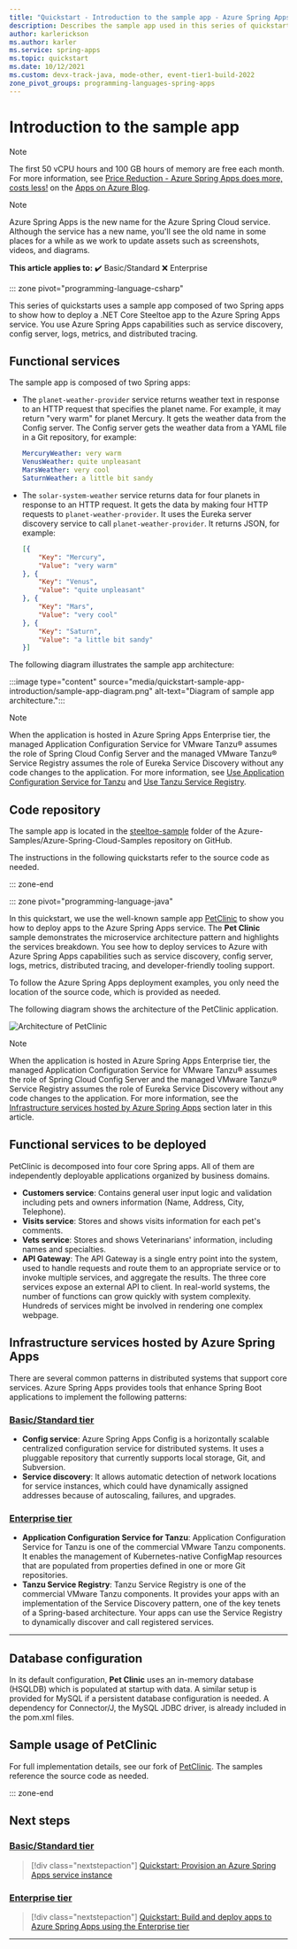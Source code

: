 ```yaml
---
title: "Quickstart - Introduction to the sample app - Azure Spring Apps"
description: Describes the sample app used in this series of quickstarts for deployment to Azure Spring Apps.
author: karlerickson
ms.author: karler
ms.service: spring-apps
ms.topic: quickstart
ms.date: 10/12/2021
ms.custom: devx-track-java, mode-other, event-tier1-build-2022
zone_pivot_groups: programming-languages-spring-apps
---
```


# Introduction to the sample app

> [!NOTE]
> The first 50 vCPU hours and 100 GB hours of memory are free each month. For more information, see [Price Reduction - Azure Spring Apps does more, costs less!](https://techcommunity.microsoft.com/t5/apps-on-azure-blog/price-reduction-azure-spring-apps-does-more-costs-less/ba-p/3614058) on the [Apps on Azure Blog](https://techcommunity.microsoft.com/t5/apps-on-azure-blog/bg-p/AppsonAzureBlog).

> [!NOTE]
> Azure Spring Apps is the new name for the Azure Spring Cloud service. Although the service has a new name, you'll see the old name in some places for a while as we work to update assets such as screenshots, videos, and diagrams.

**This article applies to:** ✔️ Basic/Standard ❌️ Enterprise

::: zone pivot="programming-language-csharp"

This series of quickstarts uses a sample app composed of two Spring apps to show how to deploy a .NET Core Steeltoe app to the Azure Spring Apps service. You use Azure Spring Apps capabilities such as service discovery, config server, logs, metrics, and distributed tracing.

## Functional services

The sample app is composed of two Spring apps:

* The `planet-weather-provider` service returns weather text in response to an HTTP request that specifies the planet name. For example, it may return "very warm" for planet Mercury. It gets the weather data from the Config server. The Config server gets the weather data from a YAML file in a Git repository, for example:

  ```yaml
  MercuryWeather: very warm
  VenusWeather: quite unpleasant
  MarsWeather: very cool
  SaturnWeather: a little bit sandy
  ```

* The `solar-system-weather` service returns data for four planets in response to an HTTP request. It gets the data by making four HTTP requests to `planet-weather-provider`. It uses the Eureka server discovery service to call `planet-weather-provider`. It returns JSON, for example:

  ```json
  [{
      "Key": "Mercury",
      "Value": "very warm"
  }, {
      "Key": "Venus",
      "Value": "quite unpleasant"
  }, {
      "Key": "Mars",
      "Value": "very cool"
  }, {
      "Key": "Saturn",
      "Value": "a little bit sandy"
  }]
  ```

The following diagram illustrates the sample app architecture:

:::image type="content" source="media/quickstart-sample-app-introduction/sample-app-diagram.png" alt-text="Diagram of sample app architecture.":::

> [!NOTE]
> When the application is hosted in Azure Spring Apps Enterprise tier, the managed Application Configuration Service for VMware Tanzu® assumes the role of Spring Cloud Config Server and the managed VMware Tanzu® Service Registry assumes the role of Eureka Service Discovery without any code changes to the application. For more information, see [Use Application Configuration Service for Tanzu](how-to-enterprise-application-configuration-service.md) and [Use Tanzu Service Registry](how-to-enterprise-service-registry.md).

## Code repository

The sample app is located in the [steeltoe-sample](https://github.com/Azure-Samples/Azure-Spring-Cloud-Samples/tree/master/steeltoe-sample) folder of the Azure-Samples/Azure-Spring-Cloud-Samples repository on GitHub.

The instructions in the following quickstarts refer to the source code as needed.

::: zone-end

::: zone pivot="programming-language-java"

In this quickstart, we use the well-known sample app [PetClinic](https://github.com/spring-petclinic/spring-petclinic-microservices) to show you how to deploy apps to the Azure Spring Apps service. The **Pet Clinic** sample demonstrates the microservice architecture pattern and highlights the services breakdown. You see how to deploy services to Azure with Azure Spring Apps capabilities such as service discovery, config server, logs, metrics, distributed tracing, and developer-friendly tooling support.

To follow the Azure Spring Apps deployment examples, you only need the location of the source code, which is provided as needed.

The following diagram shows the architecture of the PetClinic application.

![Architecture of PetClinic](media/build-and-deploy/microservices-architecture-diagram.jpg)

> [!NOTE]
> When the application is hosted in Azure Spring Apps Enterprise tier, the managed Application Configuration Service for VMware Tanzu® assumes the role of Spring Cloud Config Server and the managed VMware Tanzu® Service Registry assumes the role of Eureka Service Discovery without any code changes to the application. For more information, see the [Infrastructure services hosted by Azure Spring Apps](#infrastructure-services-hosted-by-azure-spring-apps) section later in this article.

## Functional services to be deployed

PetClinic is decomposed into four core Spring apps. All of them are independently deployable applications organized by business domains.

* **Customers service**: Contains general user input logic and validation including pets and owners information (Name, Address, City, Telephone).
* **Visits service**: Stores and shows visits information for each pet's comments.
* **Vets service**: Stores and shows Veterinarians' information, including names and specialties.
* **API Gateway**: The API Gateway is a single entry point into the system, used to handle requests and route them to an appropriate service or to invoke multiple services, and aggregate the results.  The three core services expose an external API to client. In real-world systems, the number of functions can grow quickly with system complexity. Hundreds of services might be involved in rendering one complex webpage.

## Infrastructure services hosted by Azure Spring Apps

There are several common patterns in distributed systems that support core services. Azure Spring Apps provides tools that enhance Spring Boot applications to implement the following patterns:

### [Basic/Standard tier](#tab/basic-standard-tier)

* **Config service**: Azure Spring Apps Config is a horizontally scalable centralized configuration service for distributed systems. It uses a pluggable repository that currently supports local storage, Git, and Subversion.
* **Service discovery**: It allows automatic detection of network locations for service instances, which could have dynamically assigned addresses because of autoscaling, failures, and upgrades.

### [Enterprise tier](#tab/enterprise-tier)

* **Application Configuration Service for Tanzu**: Application Configuration Service for Tanzu is one of the commercial VMware Tanzu components. It enables the management of Kubernetes-native ConfigMap resources that are populated from properties defined in one or more Git repositories.
* **Tanzu Service Registry**: Tanzu Service Registry is one of the commercial VMware Tanzu components. It provides your apps with an implementation of the Service Discovery pattern, one of the key tenets of a Spring-based architecture. Your apps can use the Service Registry to dynamically discover and call registered services.

---

## Database configuration

In its default configuration, **Pet Clinic** uses an in-memory database (HSQLDB) which is populated at startup with data. A similar setup is provided for MySQL if a persistent database configuration is needed. A dependency for Connector/J, the MySQL JDBC driver, is already included in the pom.xml files.

## Sample usage of PetClinic

For full implementation details, see our fork of [PetClinic](https://github.com/Azure-Samples/spring-petclinic-microservices). The samples reference the source code as needed.

::: zone-end

## Next steps

### [Basic/Standard tier](#tab/basic-standard-tier)

> [!div class="nextstepaction"]
> [Quickstart: Provision an Azure Spring Apps service instance](./quickstart-provision-service-instance.md)

### [Enterprise tier](#tab/enterprise-tier)

> [!div class="nextstepaction"]
> [Quickstart: Build and deploy apps to Azure Spring Apps using the Enterprise tier](quickstart-deploy-apps-enterprise.md)

---
